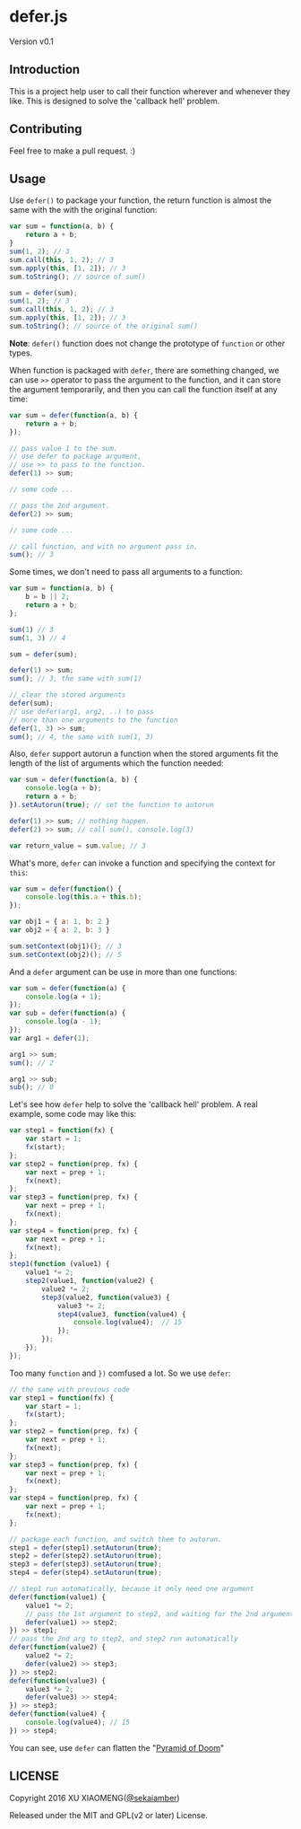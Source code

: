 # defer.js

Version v0.1

## Introduction

This is a project help user to call their function wherever and whenever they like. This is designed to solve the 'callback hell' problem.

## Contributing

Feel free to make a pull request. :)

## Usage

Use `defer()` to package your function, the return function is almost the same with the with the original function:
```javascript
var sum = function(a, b) {
    return a + b;
}
sum(1, 2); // 3
sum.call(this, 1, 2); // 3
sum.apply(this, [1, 2]); // 3
sum.toString(); // source of sum()

sum = defer(sum);
sum(1, 2); // 3
sum.call(this, 1, 2); // 3
sum.apply(this, [1, 2]); // 3
sum.toString(); // source of the original sum()
```
**Note**: `defer()` function does not change the prototype of `function` or other types.

When function is packaged with `defer`, there are something changed, we can use `>>` operator to pass the argument to the function, and it can store the argument temporarily, and then you can call the function itself at any time:
```javascript
var sum = defer(function(a, b) {
    return a + b;
});

// pass value 1 to the sum.
// use defer to package argument,
// use >> to pass to the function.
defer(1) >> sum;

// some code ...

// pass the 2nd argument.
defer(2) >> sum;

// some code ...

// call function, and with no argument pass in.
sum(); // 3
```
Some times, we don't need to pass all arguments to a function:
```javascript
var sum = function(a, b) {
    b = b || 2;
    return a + b;
};

sum(1) // 3
sum(1, 3) // 4

sum = defer(sum);

defer(1) >> sum;
sum(); // 3, the same with sum(1)

// clear the stored arguments
defer(sum);
// use defer(arg1, arg2, ..) to pass
// more than one arguments to the function
defer(1, 3) >> sum;
sum(); // 4, the same with sum(1, 3)  
```
Also, `defer` support autorun a function when the stored arguments fit the length of the list of arguments which the function needed:
```javascript
var sum = defer(function(a, b) {
    console.log(a + b);
    return a + b;
}).setAutorun(true); // set the function to autorun

defer(1) >> sum; // nothing happen.
defer(2) >> sum; // call sum(), console.log(3)

var return_value = sum.value; // 3
```
What's more, `defer` can invoke a function and specifying the context for `this`:
```javascript
var sum = defer(function() {
    console.log(this.a + this.b);
});

var obj1 = { a: 1, b: 2 }
var obj2 = { a: 2, b: 3 }

sum.setContext(obj1)(); // 3 
sum.setContext(obj2)(); // 5
```
And a `defer` argument can be use in more than one functions:
```javascript
var sum = defer(function(a) {
    console.log(a + 1);
});
var sub = defer(function(a) {
    console.log(a - 1);
});
var arg1 = defer(1);

arg1 >> sum;
sum(); // 2

arg1 >> sub;
sub(); // 0
```
Let's see how `defer` help to solve the 'callback hell' problem. A real example, some code may like this:
```javascript
var step1 = function(fx) {
    var start = 1;
    fx(start);
};
var step2 = function(prep, fx) {
    var next = prep + 1;
    fx(next);
};
var step3 = function(prep, fx) {
    var next = prep + 1;
    fx(next);
};
var step4 = function(prep, fx) {
    var next = prep + 1;
    fx(next);
};
step1(function (value1) {
    value1 *= 2;
    step2(value1, function(value2) {
        value2 *= 2;
        step3(value2, function(value3) {
            value3 *= 2;
            step4(value3, function(value4) {
                console.log(value4);  // 15
            });
        });
    });
});
```
Too many `function` and `})` comfused a lot. So we use `defer`:
```javascript
// the same with previous code
var step1 = function(fx) {
    var start = 1;
    fx(start);
};
var step2 = function(prep, fx) {
    var next = prep + 1;
    fx(next);
};
var step3 = function(prep, fx) {
    var next = prep + 1;
    fx(next);
};
var step4 = function(prep, fx) {
    var next = prep + 1;
    fx(next);
};

// package each function, and switch them to autorun.
step1 = defer(step1).setAutorun(true);
step2 = defer(step2).setAutorun(true);
step3 = defer(step3).setAutorun(true);
step4 = defer(step4).setAutorun(true);

// step1 run automatically, because it only need one argument
defer(function(value1) {
    value1 *= 2;
    // pass the 1st argument to step2, and waiting for the 2nd argument
    defer(value1) >> step2;
}) >> step1;
// pass the 2nd arg to step2, and step2 run automatically
defer(function(value2) {
    value2 *= 2;
    defer(value2) >> step3;
}) >> step2;
defer(function(value3) {
    value3 *= 2;
    defer(value3) >> step4;
}) >> step3;
defer(function(value4) {
    console.log(value4); // 15
}) >> step4;
```
You can see, use `defer` can flatten the "[Pyramid of Doom](http://calculist.org/blog/2011/12/14/why-coroutines-wont-work-on-the-web/)"

## LICENSE

Copyright 2016 XU XIAOMENG([@sekaiamber](http://github.com/sekaiamber))

Released under the MIT and GPL(v2 or later) License.
